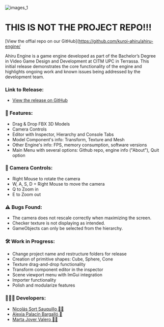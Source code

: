 ![images_1](https://github.com/user-attachments/assets/8b903abf-f412-4276-8d60-507cae78976c)

# THIS IS NOT THE PROJECT REPO!!!
[View the offial repo on our GitHub](https://github.com/kuroi-ahiru/ahiru-engine/

Ahiru Engine is a game engine developed as part of the Bachelor’s Degree in Video Game Design and Development at CITM UPC in Terrassa. This initial release demonstrates the core functionality of the engine and highlights ongoing work and known issues being addressed by the development team.

### Link to Release:
- [View the release on GitHub](https://github.com/kuroi-ahiru/ahiru-engine/releases/tag/alpha)

### 🦆 Features:
- Drag & Drop FBX 3D Models
- Camera Controls
- Editor with Inspector, Hierarchy and Console Tabs
- Model Component's info: Transform, Texture and Mesh
- Other Engine's info: FPS, memory consumption, software versions
- Main Menu with several options: Github repo, engine info ("About"), Quit option

### 📸 Camera Controls:
- Right Mouse to rotate the camera
- W, A, S, D + Right Mouse to move the camera
- Q to Zoom in
- E to Zoom out

### ⚠ Bugs Found:
- The camera does not rescale correctly when maximizing the screen.
- Checker texture is not displaying as intended.
- GameObjects can only be selected from the hierarchy.

### 🛠 Work in Progress:
- Change project name and restructure folders for release
- Creation of primitive shapes: Cube, Sphere, Cone
- Texture drag-and-drop functionality
- Transform component editor in the inspector
- Scene viewport menu with ImGui integration
- Importer functionality
- Polish and modularize features

### 👩‍👩‍👦 Developers:
- [Nicolás Sort Sauquillo 🍆💦](https://github.com/nsortsauquillo)
- [Alexia Palacín Bargalló 🚬](https://github.com/Apb8)
- [Marta Jover Valero 🐱‍🐉](https://github.com/MartaGnarta)

